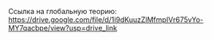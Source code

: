 Ссылка на глобальную теорию: https://drive.google.com/file/d/1i9dKuuzZlMfmpIVr675vYo-MY7qacbpe/view?usp=drive_link
